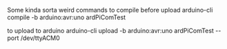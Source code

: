 Some kinda sorta weird commands
to compile before upload
arduino-cli compile -b arduino:avr:uno ardPiComTest

to upload to arduino
arduino-cli upload -b arduino:avr:uno ardPiComTest --port /dev/ttyACM0

